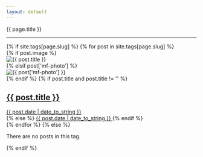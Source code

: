 ```yaml
---
layout: default
---
```


<p>{{ page.title }}</p>
<hr/>
<div class="posts">
  {% if site.tags[page.slug] %}
    {% for post in site.tags[page.slug] %}
      <div class="post">
        {% if post.image %}
          <div class="post-image">
            <img src="{{ post.image }}" alt="{{ post.title }}"/>
          </div>
        {% elsif post['mf-photo'] %}
          <div class="post-image">
            <img src="{{ post['mf-photo'] }}" alt="{{ post['mf-photo'] }}"/>
          </div>
        {% endif %}
        {% if post.title and post.title != '' %}
            <h2 class="post-title">
                <a href="{{ post.url }}">
                    {{ post.title }}
                </a>
            </h2>
            <div class="post-meta-wrap">
                <div class="post-meta">
                    <a href="{{ post.url }}" class="post-date" rel="bookmark">
                        <time>{{ post.date | date_to_string }}</time>
                    </a>
                </div>
            </div>
        {% else %}
            <a href="{{ post.url }}" class="post-date">
              {{ post.date | date_to_string }}
            </a>
        {% endif %}
      </div>
    {% endfor %}
  {% else %}
    <p>There are no posts in this tag.</p>
  {% endif %}
</div>

